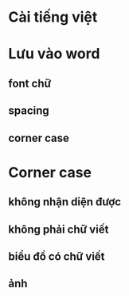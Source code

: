 # Cài tiếng việt

# Lưu vào word
## font chữ
## spacing 
## corner case

# Corner case
## không nhận diện được
## không phải chữ viết
## biểu đồ có chữ viết
## ảnh